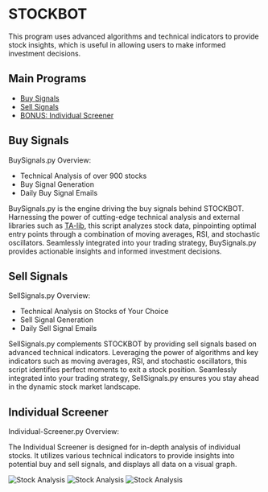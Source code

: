 # STOCKBOT

This program uses advanced algorithms and technical indicators to provide stock insights, which is useful in allowing users to make informed investment decisions. 

## Main Programs

- [Buy Signals](#buy-signals)
- [Sell Signals](#sell-signals)
- [BONUS: Individual Screener](#individual-screener)

## Buy Signals

BuySignals.py Overview:

- Technical Analysis of over 900 stocks
- Buy Signal Generation
- Daily Buy Signal Emails

BuySignals.py is the engine driving the buy signals behind STOCKBOT. Harnessing the power of cutting-edge technical analysis and external libraries such as [TA-lib](https://www.ta-lib.org/), this script analyzes stock data, pinpointing optimal entry points through a combination of moving averages, RSI, and stochastic oscillators. Seamlessly integrated into your trading strategy, BuySignals.py provides actionable insights and informed investment decisions.

## Sell Signals

SellSignals.py Overview:

- Technical Analysis on Stocks of Your Choice
- Sell Signal Generation
- Daily Sell Signal Emails

SellSignals.py complements STOCKBOT by providing sell signals based on advanced technical indicators. Leveraging the power of algorithms and key indicators such as moving averages, RSI, and stochastic oscillators, this script identifies perfect moments to exit a stock position. Seamlessly integrated into your trading strategy, SellSignals.py ensures you stay ahead in the dynamic stock market landscape.

## Individual Screener

Individual-Screener.py Overview:

The Individual Screener is designed for in-depth analysis of individual stocks. It utilizes various technical indicators to provide insights into potential buy and sell signals, and displays all data on a visual graph.

![Stock Analysis](https://i.ibb.co/4WwdH2K/plnt.png)
![Stock Analysis](https://i.ibb.co/KLPg18K/apls.png)
![Stock Analysis](https://i.ibb.co/nrDJKbL/amzn.png)



